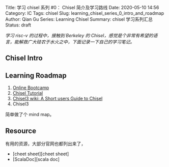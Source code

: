 Title: 学习 chisel 系列 #0： Chisel 简介及学习路线
Date: 2020-05-10 14:56
Category: IC
Tags: chisel
Slug: learning_chisel_series_0_intro_and_roadmap
Author: Qian Gu
Series: Learning Chisel
Summary: chisel 学习系列汇总
Status: draft

_学习 risc-v 的过程中，接触到 Berkeley 的 Chisel，感觉是个非常有希望的语言，能解救广大硅农于水火之中，下面记录一下自己的学习笔记。_

## Chisel Intro


[chisel_offical]: https://www.chisel-lang.org/
[chisel_github]: https://github.com/freechipsproject/chisel3


## Learning Roadmap

1. [Online Bootcamp][bootcamp]
2. [Chisel Tutorial][tutorial]
3. [Chisel3 wiki: A Short users Guide to Chisel][wiki]
4. Chisel3

[bootcamp]: https://mybinder.org/v2/gh/freechipsproject/chisel-bootcamp/master
[tutorial]: https://github.com/ucb-bar/chisel-tutorial
[wiki]: https://github.com/freechipsproject/chisel3/wiki

简单做了个 mind map。

## Resource

有用的资源，大部分官网也都列出来了，

+ [cheet sheet][cheet sheet]
+ [ScalaDoc][scala doc]

